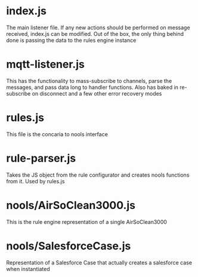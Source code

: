 # index.js
The main listener file. If any new actions should be performed on message received, index.js can be modified.
Out of the box, the only thing behind done is passing the data to the rules engine instance

# mqtt-listener.js
This has the functionality to mass-subscribe to channels, parse the messages, and pass data long to handler functions.
Also has baked in re-subscribe on disconnect and a few other error recovery modes

# rules.js
This file is the concaria to nools interface

# rule-parser.js
Takes the JS object from the rule configurator and creates nools functions from it. Used by rules.js

# nools/AirSoClean3000.js
This is the rule engine representation of a single AirSoClean3000

# nools/SalesforceCase.js
Representation of a Salesforce Case that actually creates a salesforce case when instantiated 